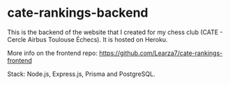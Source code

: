 # cate-rankings-backend

This is the backend of the website that I created for my chess club (CATE - Cercle Airbus Toulouse Échecs).
It is hosted on Heroku.

More info on the frontend repo: https://github.com/Learza7/cate-rankings-frontend

Stack:
Node.js, Express.js, Prisma and PostgreSQL.
